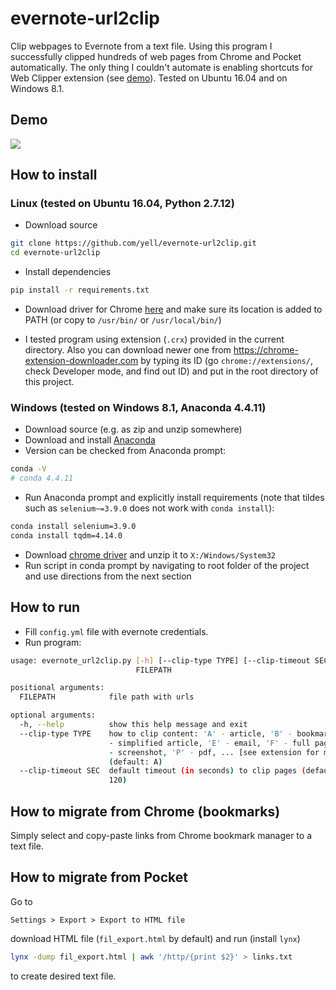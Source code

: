 # evernote-url2clip
Clip webpages to Evernote from a text file. Using this program I successfully clipped hundreds of web pages from Chrome and Pocket automatically. The only thing I couldn't automate is enabling shortcuts for Web Clipper extension (see [demo](#demo)). Tested on Ubuntu 16.04 and on Windows 8.1.

## Demo
![](img/demo.gif)

## How to install
### Linux (tested on Ubuntu 16.04, Python 2.7.12)
* Download source
```bash
git clone https://github.com/yell/evernote-url2clip.git
cd evernote-url2clip
```
* Install dependencies
```bash
pip install -r requirements.txt
```
* Download driver for Chrome [here](https://sites.google.com/a/chromium.org/chromedriver/downloads)
and make sure its location is added to PATH (or copy to `/usr/bin/` or `/usr/local/bin/`)

* I tested program using extension (`.crx`) provided in the current directory. Also you can download newer one from https://chrome-extension-downloader.com by typing its ID (go `chrome://extensions/`, check Developer mode, and find out ID) and put in the root directory of this project.

### Windows (tested on Windows 8.1, Anaconda 4.4.11)
* Download source (e.g. as zip and unzip somewhere)
* Download and install [Anaconda](https://www.anaconda.com/download/#windows)
* Version can be checked from Anaconda prompt:
```bash
conda -V
# conda 4.4.11
```
* Run Anaconda prompt and explicitly install requirements (note that tildes such as `selenium~=3.9.0` does not work with `conda install`):
```bash
conda install selenium=3.9.0
conda install tqdm=4.14.0
```
* Download [chrome driver](https://sites.google.com/a/chromium.org/chromedriver/downloads) and unzip it to `X:/Windows/System32`
* Run script in conda prompt by navigating to root folder of the project and use directions from the next section

## How to run
* Fill `config.yml` file with evernote credentials.
* Run program:
```bash
usage: evernote_url2clip.py [-h] [--clip-type TYPE] [--clip-timeout SEC]
                            FILEPATH

positional arguments:
  FILEPATH            file path with urls

optional arguments:
  -h, --help          show this help message and exit
  --clip-type TYPE    how to clip content: 'A' - article, 'B' - bookmark, 'C'
                      - simplified article, 'E' - email, 'F' - full page, 'M'
                      - screenshot, 'P' - pdf, ... [see extension for more]
                      (default: A)
  --clip-timeout SEC  default timeout (in seconds) to clip pages (default:
                      120)
```

## How to migrate from Chrome (bookmarks)
Simply select and copy-paste links from Chrome bookmark manager to a text file.

## How to migrate from Pocket
Go to
```
Settings > Export > Export to HTML file
```
download HTML file (`fil_export.html` by default) and run (install `lynx`)
```bash
lynx -dump fil_export.html | awk '/http/{print $2}' > links.txt
```
to create desired text file.
